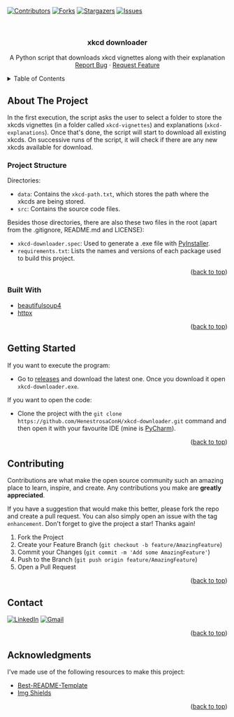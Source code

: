 <div id="top"></div>

<!-- PROJECT SHIELDS -->
<!--
*** I'm using markdown "reference style" links for readability.
*** Reference links are enclosed in brackets [ ] instead of parentheses ( ).
*** See the bottom of this document for the declaration of the reference variables
*** for contributors-url, forks-url, etc. This is an optional, concise syntax you may use.
*** https://www.markdownguide.org/basic-syntax/#reference-style-links
-->

[![Contributors][contributors-shield]][contributors-url]
[![Forks][forks-shield]][forks-url]
[![Stargazers][stars-shield]][stars-url]
[![Issues][issues-shield]][issues-url]

<!-- PROJECT LOGO -->
<br />
<div align="center">
  <h3 align="center">xkcd downloader</h3>

  <p align="center">
    A Python script that downloads xkcd vignettes along with their explanation
    <br />
    <a href="https://github.com/HenestrosaConH/xkcd-downloader/issues">Report Bug</a> · <a href="https://github.com/HenestrosaConH/xkcd-downloader/issues">Request Feature</a>
  </p>
</div>

<!-- TABLE OF CONTENTS -->
<details>
  <summary>Table of Contents</summary>
  <ol>
    <li>
      <a href="#about-the-project">About The Project</a>
      <ul>
        <li><a href="#project-structure">Project Structure</a></li>
        <li><a href="#built-with">Built With</a></li>
      </ul>
    </li>
    <li>
      <a href="#getting-started">Getting Started</a>
    </li>
    <li><a href="#contributing">Contributing</a></li>
    <li><a href="#contact">Contact</a></li>
    <li><a href="#acknowledgments">Acknowledgments</a></li>
  </ol>
</details>

<!-- ABOUT THE PROJECT -->

## About The Project

In the first execution, the script asks the user to select a folder to store the xkcds vignettes (in a folder called `xkcd-vignettes`) and explanations (`xkcd-explanations`).
Once that's done, the script will start to download all existing xkcds. On successive runs of the script, it will check if there are any new xkcds available for download.

<!-- PROJECT STRUCTURE -->

### Project Structure

Directories:
 
- `data`: Contains the `xkcd-path.txt`, which stores the path where the xkcds are being stored.
- `src`:  Contains the source code files.

Besides those directories, there are also these two files in the root (apart from the .gitignore, README.md and LICENSE):

- `xkcd-downloader.spec`: Used to generate a .exe file with [PyInstaller](https://pyinstaller.org/en/stable/).  
- `requirements.txt`: Lists the names and versions of each package used to build this project.
 
<p align="right">(<a href="#top">back to top</a>)</p>

<!-- BUILT WITH -->

### Built With

- [beautifulsoup4](https://pypi.org/project/beautifulsoup4/)
- [httpx](https://www.python-httpx.org/)

<p align="right">(<a href="#top">back to top</a>)</p>

<!-- GETTING STARTED -->

## Getting Started

If you want to execute the program:
- Go to [releases](https://github.com/HenestrosaConH/xkcd-downloader/releases) and download the latest one. Once you download it open `xkcd-downloader.exe`. 

If you want to open the code:
- Clone the project with the `git clone https://github.com/HenestrosaConH/xkcd-downloader.git` command and then open it with your favourite IDE (mine is [PyCharm](https://www.jetbrains.com/pycharm/)).

<p align="right">(<a href="#top">back to top</a>)</p>

<!-- CONTRIBUTING -->

## Contributing  

Contributions are what make the open source community such an amazing place to learn, inspire, and create. Any contributions you make are **greatly appreciated**.

If you have a suggestion that would make this better, please fork the repo and create a pull request. You can also simply open an issue with the tag `enhancement`.
Don't forget to give the project a star! Thanks again!

1. Fork the Project
2. Create your Feature Branch (`git checkout -b feature/AmazingFeature`)
3. Commit your Changes (`git commit -m 'Add some AmazingFeature'`)
4. Push to the Branch (`git push origin feature/AmazingFeature`)
5. Open a Pull Request

<p align="right">(<a href="#top">back to top</a>)</p>

<!-- CONTACT -->

## Contact

<a href="https://www.linkedin.com/in/henestrosaconh/" target="blank"><img src="https://img.shields.io/badge/LinkedIn-0077B5?style=for-the-badge&logo=linkedin&logoColor=white" alt="LinkedIn"/></a> 
<a href="mailto:henestrosaconh@gmail.com" target="_blank"><img alt="Gmail" src="https://img.shields.io/badge/Gmail-D14836?style=for-the-badge&logo=gmail&logoColor=white" /></a>

<p align="right">(<a href="#top">back to top</a>)</p>

<!-- ACKNOWLEDGMENTS -->

## Acknowledgments

I've made use of the following resources to make this project:

- [Best-README-Template](https://github.com/othneildrew/Best-README-Template/)
- [Img Shields](https://shields.io)

<p align="right">(<a href="#top">back to top</a>)</p>

<!-- MARKDOWN LINKS & IMAGES -->
<!-- https://www.markdownguide.org/basic-syntax/#reference-style-links -->

[contributors-shield]: https://img.shields.io/github/contributors/HenestrosaConH/xkcd-downloader.svg?style=for-the-badge
[contributors-url]: https://github.com/HenestrosaConH/xkcd-downloader/graphs/contributors
[forks-shield]: https://img.shields.io/github/forks/HenestrosaConH/xkcd-downloader.svg?style=for-the-badge
[forks-url]: https://github.com/HenestrosaConH/xkcd-downloader/network/members
[stars-shield]: https://img.shields.io/github/stars/HenestrosaConH/xkcd-downloader.svg?style=for-the-badge
[stars-url]: https://github.com/HenestrosaConH/xkcd-downloader/stargazers
[issues-shield]: https://img.shields.io/github/issues/HenestrosaConH/xkcd-downloader.svg?style=for-the-badge
[issues-url]: https://github.com/HenestrosaConH/xkcd-downloader/issues
[linkedin-url]: https://linkedin.com/in/henestrosaconh
